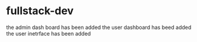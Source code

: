 # fullstack-dev
the admin dash board has been added
the user dashboard has beed added
the user inetrface has been added
